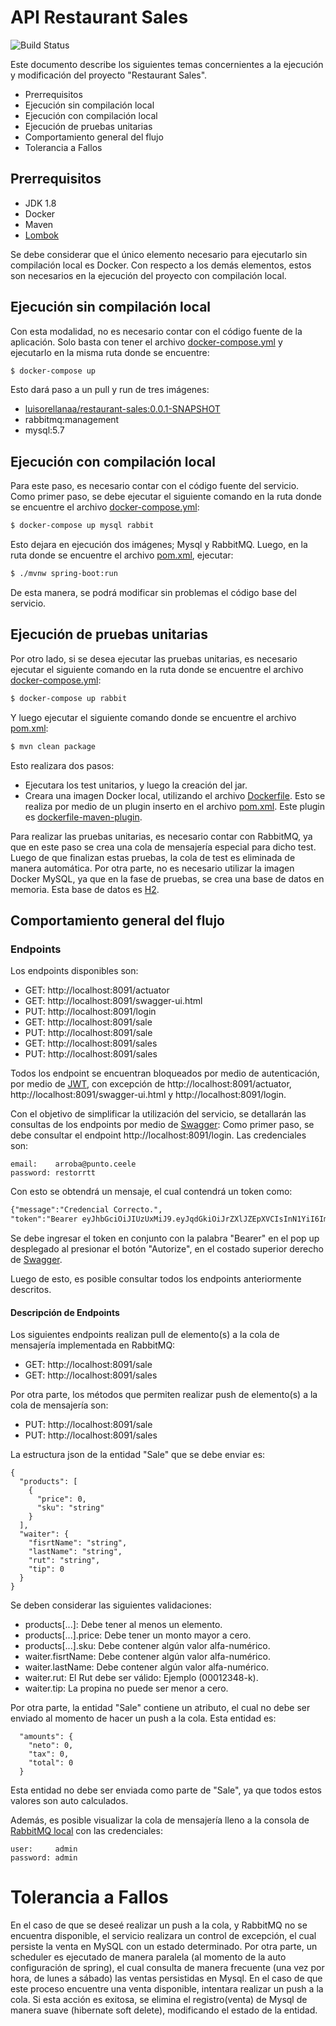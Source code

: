 # API Restaurant Sales

![Build Status](https://travis-ci.org/joemccann/dillinger.svg?branch=master)

Este documento describe los siguientes temas concernientes a la ejecución y modificación del proyecto "Restaurant Sales".

  - Prerrequisitos
  - Ejecución sin compilación local
  - Ejecución con compilación local
  - Ejecución de pruebas unitarias
  - Comportamiento general del flujo
  - Tolerancia a Fallos

## Prerrequisitos

  - JDK 1.8
  - Docker
  - Maven
  - [Lombok](https://projectlombok.org/)
  
Se debe considerar que el único elemento necesario para ejecutarlo sin compilación local es Docker. Con respecto a los demás elementos, estos son necesarios en la ejecución del proyecto con compilación local.

## Ejecución sin compilación local

Con esta modalidad, no es necesario contar con el código fuente de la aplicación. Solo basta con tener el archivo [docker-compose.yml](https://github.com/luisorellana777/spring_boot_restaurant-sales/blob/master/restaurant-sales/docker-compose.yml) y ejecutarlo en la misma ruta donde se encuentre:

```sh
$ docker-compose up
```

Esto dará paso a un pull y run de tres imágenes:
  - [luisorellanaa/restaurant-sales:0.0.1-SNAPSHOT](https://hub.docker.com/repository/docker/luisorellanaa/restaurant-sales)
  - rabbitmq:management
  - mysql:5.7

## Ejecución con compilación local

Para este paso, es necesario contar con el código fuente del servicio.
Como primer paso, se debe ejecutar el siguiente comando en la ruta donde se encuentre el archivo [docker-compose.yml](https://github.com/luisorellana777/spring_boot_restaurant-sales/blob/master/restaurant-sales/docker-compose.yml):

```sh
$ docker-compose up mysql rabbit
```
Esto dejara en ejecución dos imágenes; Mysql y RabbitMQ.
Luego, en la ruta donde se encuentre el archivo [pom.xml](https://github.com/luisorellana777/spring_boot_restaurant-sales/blob/master/restaurant-sales/pom.xml), ejecutar:
```sh
$ ./mvnw spring-boot:run
```
De esta manera, se podrá modificar sin problemas el código base del servicio.

## Ejecución de pruebas unitarias
Por otro lado, si se desea ejecutar las pruebas unitarias, es necesario ejecutar el siguiente comando en la ruta donde se encuentre el archivo [docker-compose.yml](https://github.com/luisorellana777/spring_boot_restaurant-sales/blob/master/restaurant-sales/docker-compose.yml):

```sh
$ docker-compose up rabbit
```
Y luego ejecutar el siguiente comando donde se encuentre el archivo [pom.xml](https://github.com/luisorellana777/spring_boot_restaurant-sales/blob/master/restaurant-sales/pom.xml):
```sh
$ mvn clean package
```
Esto realizara dos pasos:
  - Ejecutara los test unitarios, y luego la creación del jar.
  - Creara una imagen Docker local, utilizando el archivo [Dockerfile](https://github.com/luisorellana777/spring_boot_restaurant-sales/blob/master/restaurant-sales/Dockerfile). Esto se realiza por medio de un plugin inserto en el archivo [pom.xml](https://github.com/luisorellana777/spring_boot_restaurant-sales/blob/master/restaurant-sales/pom.xml). Este plugin es [dockerfile-maven-plugin](https://mvnrepository.com/artifact/com.spotify/dockerfile-maven-plugin).

Para realizar las pruebas unitarias, es necesario contar con RabbitMQ, ya que en este paso se crea una cola de mensajería especial para dicho test. Luego de que finalizan estas pruebas, la cola de test es eliminada de manera automática. Por otra parte, no es necesario utilizar la imagen Docker MySQL, ya que en la fase de pruebas, se crea una base de datos en memoria. Esta base de datos es [H2](https://www.h2database.com/html/main.html).

## Comportamiento general del flujo
### Endpoints

Los endpoints disponibles son:
  - GET: http://localhost:8091/actuator
  - GET: http://localhost:8091/swagger-ui.html
  - PUT: http://localhost:8091/login
  - GET: http://localhost:8091/sale
  - PUT: http://localhost:8091/sale
  - GET: http://localhost:8091/sales
  - PUT: http://localhost:8091/sales

Todos los endpoint se encuentran bloqueados por medio de autenticación, por medio de [JWT](https://jwt.io/), con excepción de http://localhost:8091/actuator, http://localhost:8091/swagger-ui.html y http://localhost:8091/login.

Con el objetivo de simplificar la utilización del servicio, se detallarán las consultas de los endpoints por medio de [Swagger](http://localhost:8091/swagger-ui.html):
Como primer paso, se debe consultar el endpoint http://localhost:8091/login.
Las credenciales son:
```
email:    arroba@punto.ceele
password: restorrtt
```
Con esto se obtendrá un mensaje, el cual contendrá un token como:

```diff
{"message":"Credencial Correcto.",
"token":"Bearer eyJhbGciOiJIUzUxMiJ9.eyJqdGkiOiJrZXlJZEpXVCIsInN1YiI6ImFycm9iYUBwdW50by5jZWVsZSIsImF1dGhvcml0aWVzIjpbIlJPTEVfVVNFUiJdLCJpYXQiOjE2MDE5MTk4MDMsImV4cCI6MTYwMTkyMDQwM30.-aioy6JbQzWdA9AGNRcxjIDNkNJDs-_HzlEBaI8sejbIzgk6ecvMZzyr7mLWL-0bGEk0qIoP6caVUv7TO7P8Xg"}
```
Se debe ingresar el token en conjunto con la palabra "Bearer" en el pop up desplegado al presionar el botón "Autorize", en el costado superior derecho de [Swagger](http://localhost:8091/swagger-ui.html).

Luego de esto, es posible consultar todos los endpoints anteriormente descritos.

#### Descripción de Endpoints

Los siguientes endpoints realizan pull de elemento(s) a la cola de mensajería implementada en RabbitMQ:
  - GET: http://localhost:8091/sale
  - GET: http://localhost:8091/sales

Por otra parte, los métodos que permiten realizar push de elemento(s) a la cola de mensajería son:
  - PUT: http://localhost:8091/sale
  - PUT: http://localhost:8091/sales

La estructura json de la entidad "Sale" que se debe enviar es:

```
{
  "products": [
    {
      "price": 0,
      "sku": "string"
    }
  ],
  "waiter": {
    "fisrtName": "string",
    "lastName": "string",
    "rut": "string",
    "tip": 0
  }
}
```

Se deben considerar las siguientes validaciones:
  - products[...]: Debe tener al menos un elemento.
  - products[...].price: Debe tener un monto mayor a cero.
  - products[...].sku: Debe contener algún valor alfa-numérico.
  - waiter.fisrtName: Debe contener algún valor alfa-numérico.
  - waiter.lastName: Debe contener algún valor alfa-numérico.
  - waiter.rut: El Rut debe ser válido: Ejemplo (00012348-k).
  - waiter.tip: La propina no puede ser menor a cero.

Por otra parte, la entidad "Sale" contiene un atributo, el cual no debe ser enviado al momento de hacer un push a la cola. Esta entidad es:
```
  "amounts": {
    "neto": 0,
    "tax": 0,
    "total": 0
  }
```

Esta entidad no debe ser enviada como parte de "Sale", ya que todos estos valores son auto calculados.

Además, es posible visualizar la cola de mensajería lleno a la consola de [RabbitMQ local](http://localhost:15672) con las credenciales:

```
user:     admin
password: admin
```

# Tolerancia a Fallos
En el caso de que se deseé realizar un push a la cola, y RabbitMQ no se encuentra disponible, el servicio realizara un control de excepción, el cual persiste la venta en MySQL con un estado determinado.
Por otra parte, un scheduler es ejecutado de manera paralela (al momento de la auto configuración de spring), el cual consulta de manera frecuente (una vez por hora, de lunes a sábado) las ventas persistidas en Mysql.
En el caso de que este proceso encuentre una venta disponible, intentara realizar un push a la cola. Si esta acción es exitosa, se elimina el registro(venta) de Mysql de manera suave (hibernate soft delete), modificando el estado de la entidad.
